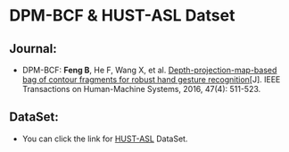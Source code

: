 # DPM-BCF & HUST-ASL Datset
## Journal:
* DPM-BCF: **Feng B**, He F, Wang X, et al. <a href="https://ieeexplore.ieee.org/document/7723831">Depth-projection-map-based bag of contour fragments for robust hand gesture recognition</a>[J]. IEEE Transactions on Human-Machine Systems, 2016, 47(4): 511-523.
## DataSet:
* You can click the link for <a href="https://frobby123.github.io/dpm-bcf/">HUST-ASL</a> DataSet.
